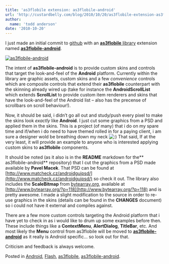 ```yaml
---
title: 'as3flobile extension: as3flobile-android'
url: 'http://custardbelly.com/blog/2010/10/20/as3flobile-extension-as3flobile-android/'
author:
  name: 'todd anderson'
date: '2010-10-20'
---
```


I just made an initial commit to [github](http://github.com/bustardcelly/) with an [**as3flobile** library](http://github.com/bustardcelly/as3flobile) extension named [**as3flobile-android**](http://github.com/bustardcelly/as3flobile-android). 

[![as3flobile-android](http://custardbelly.com/blog/images/as3flobile_android.png)](http://github.com/bustardcelly/as3flobile-android)

The intent of **as3flobile-android** is to provide custom skins and controls that target the look-and-feel of the **Android** platform. Currently within the library are graphic assets, custom skins and a few *convenience* controls which are composite controls that extend their **as3flobile** counterpart with the skinning already wired up (take for instance the **AndroidScrollList** which extends **ScrollList** to provide custom item renderers and skins that have the look-and-feel of the Android list – also has the precense of scrollbars on scroll behaviour!).

Now, it should be said, i didn’t go all out and study/push every pixel to make the skins look *exactly* like **Android**. I just cut some graphics from a PSD and applied them in the skins. This is a project (of many) that i do on my spare time and if/when i do need to have themed rolled in for a paying client, i am sure a designer wold be breathing down my neck ![:)](http://custardbelly.com/blog/wp-includes/images/smilies/icon_smile.gif) That said, If at the very least, it will provide an example to anyone who is interested applying custom skins to **as3flobile** components. 

It should be noted (as it also is in the **README** markdown for the** as3flobile-android** repository) that I cut the graphics from a PSD made available by **Pavel Macek**. That PSD can be found at [http://www.matcheck.cz/androidguipsd/](http://www.matcheck.cz/androidguipsd/) so check it out. The library also includes the **ScaleBitmap** from [bytearray.org](http://www.bytearray.org), available at [http://www.bytearray.org/?p=118](http://www.bytearray.org/?p=118) and is pretty awesome. I made a slight modification to the source in order to re-use graphics in the skins (details can be found in the **CHANGES** document) so i could not have it external and compiles against.

There are a few more custom controls targeting the Android platform that i have yet to check in as i would like to drum up some examples before then. These include things like a **ContextMenu**, **AlertDialog**, **TitleBar**, etc. And most likely the **Menu** control from as3flobile will be moved to **[as3flobile-android](http://github.com/bustardcelly/as3flobile-android)** as it really is Android specific… so look out for that.

Criticism and feedback is always welcome.

Posted in [Android](http://custardbelly.com/blog/category/android/), [Flash](http://custardbelly.com/blog/category/flash/), [as3flobile](http://custardbelly.com/blog/category/as3flobile/), [as3flobile-android](http://custardbelly.com/blog/category/as3flobile-android/).
